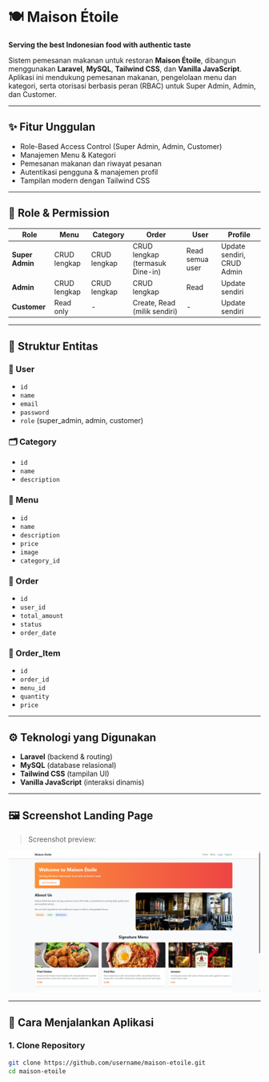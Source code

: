 # 🍽️ Maison Étoile

**Serving the best Indonesian food with authentic taste**

Sistem pemesanan makanan untuk restoran **Maison Étoile**, dibangun menggunakan **Laravel**, **MySQL**, **Tailwind CSS**, dan **Vanilla JavaScript**. Aplikasi ini mendukung pemesanan makanan, pengelolaan menu dan kategori, serta otorisasi berbasis peran (RBAC) untuk Super Admin, Admin, dan Customer.

---

## ✨ Fitur Unggulan

- Role-Based Access Control (Super Admin, Admin, Customer)
- Manajemen Menu & Kategori
- Pemesanan makanan dan riwayat pesanan
- Autentikasi pengguna & manajemen profil
- Tampilan modern dengan Tailwind CSS

---

## 🔐 Role & Permission

| Role        | Menu          | Category      | Order                    | User            | Profile               |
|-------------|---------------|---------------|--------------------------|------------------|------------------------|
| **Super Admin** | CRUD lengkap  | CRUD lengkap  | CRUD lengkap (termasuk Dine-in) | Read semua user | Update sendiri, CRUD Admin |
| **Admin**       | CRUD lengkap  | CRUD lengkap  | CRUD lengkap             | Read            | Update sendiri         |
| **Customer**    | Read only     | -             | Create, Read (milik sendiri) | -               | Update sendiri         |

---

## 🧱 Struktur Entitas

### 🧑 User
- `id`
- `name`
- `email`
- `password`
- `role` (super_admin, admin, customer)

### 🗂️ Category
- `id`
- `name`
- `description`

### 🍜 Menu
- `id`
- `name`
- `description`
- `price`
- `image`
- `category_id`

### 🧾 Order
- `id`
- `user_id`
- `total_amount`
- `status`
- `order_date`

### 🧺 Order_Item
- `id`
- `order_id`
- `menu_id`
- `quantity`
- `price`

---

## ⚙️ Teknologi yang Digunakan

- **Laravel** (backend & routing)
- **MySQL** (database relasional)
- **Tailwind CSS** (tampilan UI)
- **Vanilla JavaScript** (interaksi dinamis)

---

## 🖼️ Screenshot Landing Page

> Screenshot preview:

![Landing Page](public/img/landing-page.png)

---

## 🚀 Cara Menjalankan Aplikasi

### 1. Clone Repository

```bash
git clone https://github.com/username/maison-etoile.git
cd maison-etoile
